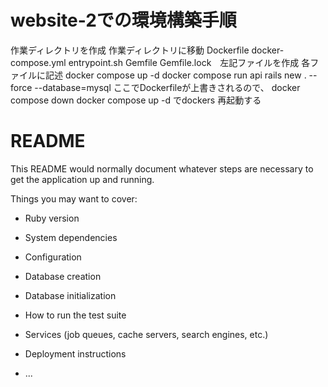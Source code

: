 # website-2での環境構築手順
作業ディレクトリを作成
作業ディレクトリに移動
Dockerfile docker-compose.yml entrypoint.sh Gemfile Gemfile.lock　左記ファイルを作成
各ファイルに記述
docker compose up -d
docker compose run api rails new . --force --database=mysql
ここでDockerfileが上書きされるので、
docker compose down
docker compose up -d
でdockers
再起動する

# README

This README would normally document whatever steps are necessary to get the
application up and running.

Things you may want to cover:

* Ruby version

* System dependencies

* Configuration

* Database creation

* Database initialization

* How to run the test suite

* Services (job queues, cache servers, search engines, etc.)

* Deployment instructions

* ...
